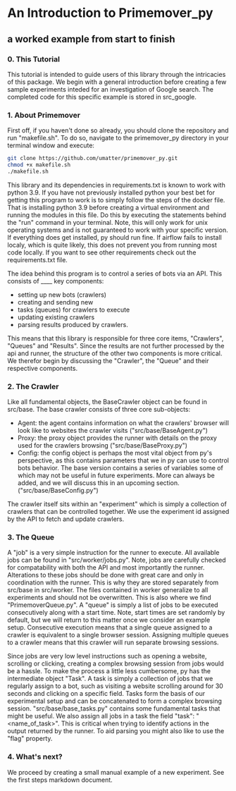 # An Introduction to Primemover_py
## a worked example from start to finish

### 0. This Tutorial
This tutorial is intended to guide users of this library through the intricacies
of this package. We begin with a general introduction before creating a few sample
experiments inteded for an investigation of Google search.
The completed code for this specific example is stored in src_google.

### 1. About Primemover
First off, if you haven't done so already, you should clone the repository and run "makefile.sh". To do so,
navigate to the primemover_py directory in your terminal window and 
execute:
```bash
git clone https://github.com/umatter/primemover_py.git
chmod +x makefile.sh
./makefile.sh
```
This library and its dependencies in requirements.txt is known to work with python 3.9.
If you have not previously installed python your best bet for getting this program to work
is to simply follow the steps of the docker file. That is installing python 3.9 before 
creating a virtual environment and running the modules in this file. Do this by executing the 
statements behind the "run" command in your terminal. Note, this will only work for unix
operating systems and is not guaranteed to work with your specific version. If everything does get
installed, py should run fine. If airflow fails to install localy, which is quite likely, this does not prevent
you from running most code locally. If you want to see other requirements check out the requirements.txt file.




The idea behind this program is to control a series of bots via an API. This consists
of ____ key components:
- setting up new bots (crawlers)
- creating and sending new 
- tasks (queues) for crawlers to execute
- updating existing crawlers
- parsing results produced by crawlers.

This means that this library is responsible for three core items, "Crawlers", "Queues" and 
"Results". Since the results are not further processed by the api and runner, the
structure of the other two components is more critical. We therefor begin by discussing the
"Crawler", the "Queue" and their respective components.

### 2. The Crawler
Like all fundamental objects, the BaseCrawler object can be found in src/base. 
The base crawler consists of three core sub-objects:
- Agent: the agent contains information on what the crawlers' browser will look like to websites the crawler visits ("src/base/BaseAgent.py")
- Proxy: the proxy object provides the runner with details on the proxy used for the crawlers browsing ("src/base/BaseProxy.py")
- Config: the config object is perhaps the most vital object from py's perspective,
    as this contains parameters that we in py can use to control bots behavior. The base version
    contains a series of variables some of which may not be useful in future experiments. More can
    always be added, and we will discuss this in an upcoming section. ("src/base/BaseConfig.py")

The crawler itself sits within an "experiment" which is simply a collection of crawlers
that can be controlled together. We use the experiment id assigned by the API to fetch and update crawlers.

### 3. The Queue
A "job" is a very simple instruction for the runner to execute. All available jobs can be found in "src/worker/jobs.py".
Note, jobs are carefully checked for compatability with both the API and most importantly
the runner. Alterations to these jobs should be done with great care and only in coordination with the runner.
This is why they are stored separately from src/base in src/worker. The files contained in worker generalize
to all experiments and should not be overwritten. This is also where we find "PrimemoverQueue.py".
A "queue" is simply a list of jobs to be executed consecutively along with a start time. 
Note, start times are set randomly by default, but we will return to this matter once we consider an example setup.
Consecutive execution means that a single queue assigned to a crawler is equivalent to a single browser session.
Assigning multiple queues to a crawler means that this crawler will run separate browsing sessions. 

Since jobs are very low level instructions such as opening a website, scrolling or clicking, creating a complex browsing session
from jobs would be a hassle. To make the process a little less cumbersome, py has the intermediate object
"Task". A task is simply a collection of jobs that we regularly assign to a bot, such as visiting a website
scrolling around for 30 seconds and clicking on a specific field. Tasks form the basis of our experimental setup
and can be concatenated to form a complex browsing session. "src/base/base_tasks.py" contains some fundamental tasks
that might be useful. We also assign all jobs in a task the field "task": "<name_of_task>". This is critical when 
trying to identify actions in the output returned by the runner. To aid parsing you might also like to
use the "flag" property.

### 4. What's next?
We proceed by creating a small manual example of a new experiment. See the first steps markdown document.
